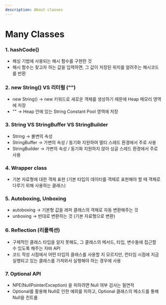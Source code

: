 ```yaml
---
description: About classes
---
```


# Many Classes

### 1. hashCode()

* 해싱 기법에 사용되는 해시 함수를 구현한 것
* 해시 함수는 찾고자 하는 값을 입력하면, 그 값이 저장된 위치를 알려주는 해시코드를 반환

### 2. new String() VS 리터럴 ("")

* new String() -> new 키워드로 새로운 객체를 생성하기 때문에 Heap 메모리 영역에 저장
* "" -> Heap 안에 있는 String Constant Pool 영역에 저장

### 3. String VS StringBuffer VS StringBuilder

* String -> 불변의 속성
* StringBuffer -> 가변의 속성 / 동기화 지원하여 멀티 스레드 환경에서 주로 사용
* StringBuilder -> 가변의 속성 / 동기화 지원하지 않아 싱글 스레드 환경에서 주로 사용

### 4. Wrapper class

* 기본 자료형에 대한 객체 표현 (기본  타입의 데이터를 객체로 표현해야 할 때 객체로 다루기 위해 사용하는 클래스)

### 5. Autoboxing, Unboxing

* autoboxing -> 기본형 값을 래퍼 클래스의 객체로 자동 변환해주는 것
* unboxing -> 반대로 변환하는 것 (기본 자료형으로 변환)

### 6. Reflection (리플렉션)

* 구체적인 클래스 타입을 알지 못해도, 그 클래스의 메서드, 타입, 변수들에 접근할 수 있도록 해주는 자바 API
* 코드 작성 시점에서 어떤 타입의 클래스를 사용할 지 모르지만, 런타임 시점에 지금 실행되고 있는 클래스를 가져와서 실행해야 하는 경우에 사용

### 7. Optional API

* NPE(NullPointerException) 을 피하려면 Null 여부 검사는 필연적
* Optional를 활용해 Null로 인한 예외를 피하고, Optional 클래스의 메소드를 통해 Null을 컨트롤

